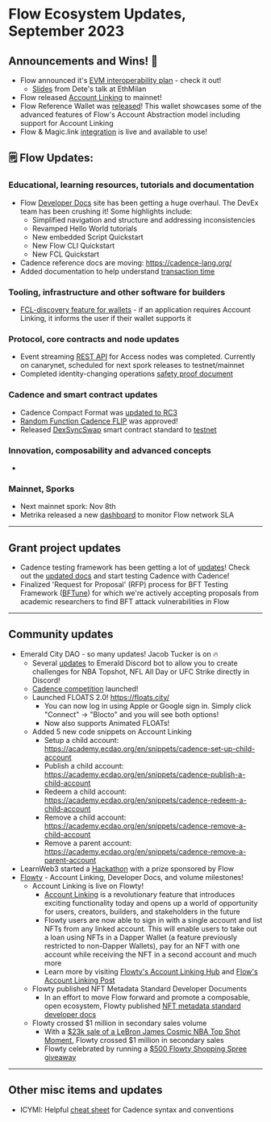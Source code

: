 # Flow Ecosystem Updates, September 2023

## Announcements and Wins! 🎉
* Flow announced it's [EVM interoperability plan](https://forum.onflow.org/t/evm-on-flow-beyond-solidity/5260) - check it out!
  * [Slides](https://docs.google.com/presentation/d/1_rHKDeMfU07HZldAk-vzwlWKABNeu9CGAdksHEwGlNk/edit#slide=id.g241b055a5c0_0_91) from Dete's talk at EthMilan
* Flow released [Account Linking](https://flow.com/post/account-linking-the-future-of-flow) to mainnet! 
* Flow Reference Wallet was [released](https://flow.com/post/flow-reference-wallet-unlocking-flows-potential-with-a-fully-open-source-reference-wallet-for-builders)! This wallet showcases some of the advanced features of Flow's Account Abstraction model including support for Account Linking
* Flow & Magic.link [integration](https://flow.com/post/flow-magic-integration) is live and available to use!

## 🗒 Flow Updates: 

### Educational, learning resources, tutorials and documentation
* Flow [Developer Docs](https://developers.flow.com/) site has been getting a huge overhaul. The DevEx team has been crushing it! Some highlights include:
  * Simplified navigation and structure and addressing inconsistencies 
  * Revamped Hello World tutorials
  * New embedded Script Quickstart
  *  New Flow CLI Quickstart
  *  New FCL Quickstart 
* Cadence reference docs are moving: https://cadence-lang.org/
* Added documentation to help understand [transaction time](https://developers.flow.com/build/advanced-concepts/transaction-time)

### Tooling, infrastructure and other software for builders
* [FCL-discovery feature for wallets](https://github.com/onflow/fcl-discovery/pull/161) - if an application requires Account Linking, it informs the user if their wallet supports it

### Protocol, core contracts and node updates
* Event streaming [REST API](https://github.com/onflow/flow-go/issues/4379) for Access nodes was completed. Currently on canarynet, scheduled for next spork releases to testnet/mainnet
* Completed identity-changing operations [safety proof document](https://www.notion.so/dapperlabs/Identity-Changing-Operations-610bb2d3b63f4d3dae12e405d3c5a097)

### Cadence and smart contract updates
* Cadence Compact Format was [updated to RC3](https://github.com/onflow/ccf/issues/4)
* [Random Function Cadence FLIP](https://github.com/onflow/flips/pull/120) was approved!
* Released [DexSyncSwap](https://forum.onflow.org/t/dex-standard-on-flow/4607) smart contract standard to [testnet](https://testnet.contractbrowser.com/A.1892acb0b380cc30.DexSyncSwap) 

### Innovation, composability and advanced concepts
* 

### Mainnet, Sporks
* Next mainnet spork: Nov 8th
* Metrika released a new [dashboard](https://app.metrika.co/flow/dashboard/slas?tr=YTD) to monitor Flow network SLA

------------------------------------------

## Grant project updates
* Cadence testing framework has been getting a lot of [updates](https://forum.onflow.org/t/major-uplift-for-cadence-testing-framework/5232/4)! Check out the [updated docs](https://developers.flow.com/guides/smart-contracts/testing) and start testing Cadence with Cadence!
* Finalized 'Request for Proposal' (RFP) process for BFT Testing Framework ([BFTune](https://github.com/onflow/bftune)) for which we're actively accepting proposals from academic researchers to find BFT attack vulnerabilities in Flow

------------------------------------------
## Community updates 

* Emerald City DAO - so many updates! Jacob Tucker is on 🔥
  * Several [updates](https://docs.ecdao.org/products/emerald-bot/dapper-sports/nba-wnba-topshot) to Emerald Discord bot to allow you to create challenges for NBA Topshot, NFL All Day or UFC Strike directly in Discord!
  * [Cadence competition](https://flow.com/post/september-2023-cadence-competition) launched!
  * Launched FLOATS 2.0! https://floats.city/
    * You can now log in using Apple or Google sign in. Simply click "Connect" -> "Blocto" and you will see both options!
    * Now also supports Animated FLOATs!
  * Added 5 new code snippets on Account Linking
    * Setup a child account: https://academy.ecdao.org/en/snippets/cadence-set-up-child-account
    * Publish a child account: https://academy.ecdao.org/en/snippets/cadence-publish-a-child-account
    * Redeem a child account: https://academy.ecdao.org/en/snippets/cadence-redeem-a-child-account
    * Remove a child account: https://academy.ecdao.org/en/snippets/cadence-remove-a-child-account
    * Remove a parent account: https://academy.ecdao.org/en/snippets/cadence-remove-a-parent-account   
* LearnWeb3 started a [Hackathon](https://learnweb3.io/hackathons/decentralized-intelligence-season-1) with a prize sponsored by Flow
* [Flowty](https://www.flowty.io/) - Account Linking, Developer Docs, and volume milestones!
  * Account Linking is live on Flowty!
    * [Account Linking](https://docs.flowty.io/developer-docs/hybrid-custody) is a revolutionary feature that introduces exciting functionality today and opens up a world of opportunity for users, creators, builders, and stakeholders in the future
    * Flowty users are now able to sign in with a single account and list NFTs from any linked account. This will enable users to take out a loan using NFTs in a Dapper Wallet (a feature previously restricted to non-Dapper Wallets), pay for an NFT with one account while receiving the NFT in a second account and much more
    * Learn more by visiting [Flowty's Account Linking Hub](https://flowtyio.substack.com/p/account-linking-on-flowty?r=2lscjn&utm_campaign=post&utm_medium=web) and [Flow's Account Linking Post](https://flow.com/post/account-linking-the-future-of-flow)
  * Flowty published NFT Metadata Standard Developer Documents
    * In an effort to move Flow forward and promote a composable, open ecosystem, Flowty published [NFT metadata standard developer docs](https://docs.flowty.io/developer-docs/)
  * Flowty crossed $1 million in secondary sales volume
    * With a [$23k sale of a LeBron James Cosmic NBA Top Shot Moment](https://twitter.com/flowty_io/status/1709963736943857873?s=20), Flowty crossed $1 million in secondary sales
    * Flowty celebrated by running a [$500 Flowty Shopping Spree giveaway](https://twitter.com/flowty_io/status/1709997911407296938?s=20)

------------------------------------------
## Other misc items and updates
* ICYMI: Helpful [cheat sheet](https://gist.github.com/chasefleming/0d5e21606cf8c9a3d5584a0625544c29) for Cadence syntax and conventions
